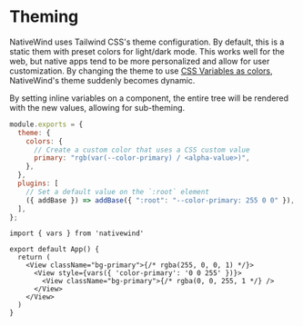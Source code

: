 # Theming

NativeWind uses Tailwind CSS's theme configuration. By default, this is a static them with preset colors for light/dark mode. This works well for the web, but native apps tend to be more personalized and allow for user customization. By changing the theme to use [CSS Variables as colors](https://tailwindcss.com/docs/customizing-colors#using-css-variables), NativeWind's theme suddenly becomes dynamic.

By setting inline variables on a component, the entire tree will be rendered with the new values, allowing for sub-theming.

```js title=tailwind.config.js
module.exports = {
  theme: {
    colors: {
      // Create a custom color that uses a CSS custom value
      primary: "rgb(var(--color-primary) / <alpha-value>)",
    },
  },
  plugins: [
    // Set a default value on the `:root` element
    ({ addBase }) => addBase({ ":root": "--color-primary: 255 0 0" }),
  ],
};
```

```tsx title=App.tsx
import { vars } from 'nativewind'

export default App() {
  return (
    <View className="bg-primary">{/* rgba(255, 0, 0, 1) */}>
      <View style={vars({ 'color-primary': '0 0 255' })}>
        <View className="bg-primary">{/* rgba(0, 0, 255, 1 */} />
      </View>
    </View>
  )
}
```
